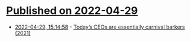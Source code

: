 # [Published on 2022-04-29](index.md)

* [2022-04-29, 15:14:58](https://news.ycombinator.com/item?id=31206206) - [Today’s CEOs are essentially carnival barkers (2021)](https://prospect.org/culture/books/hucksters-on-parade-todays-ceos/)
